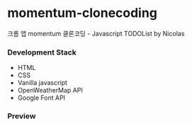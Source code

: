 # momentum-clonecoding
크롬 앱 momentum 클론코딩 - Javascript TODOList by Nicolas

### Development Stack
- HTML
- CSS
- Vanilla javascript    
- OpenWeatherMap API
- Google Font API

### Preview
